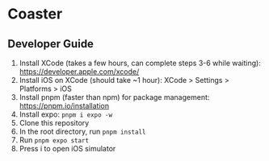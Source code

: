 # Coaster
## Developer Guide
1. Install XCode (takes a few hours, can complete steps 3-6 while waiting): https://developer.apple.com/xcode/
2. Install iOS on XCode (should take ~1 hour): XCode > Settings > Platforms > iOS
3. Install pnpm (faster than npm) for package management: https://pnpm.io/installation
4. Install expo: `pnpm i expo -w`
5. Clone this repository
6. In the root directory, run `pnpm install`
7. Run `pnpm expo start`
8. Press i to open iOS simulator

